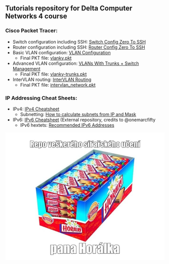 ## Tutorials repository for Delta Computer Networks 4 course

### Cisco Packet Tracer:
- Switch configuration including SSH: [Switch Config Zero To SSH](./cisco_packet_tracer/Switch%20Config%20Zero%20To%20SSH.md)
- Router configuration including SSH: [Router Config Zero To SSH](./cisco_packet_tracer/Router%20Config%20Zero%20To%20SSH.md)
- Basic VLAN configuration: [VLAN Configuration](./cisco_packet_tracer/VLAN%20Configuration.md)
  - Final PKT file: [vlanky.pkt](./cisco_packet_tracer/pkt_files/vlanky.pkt)
- Advanced VLAN configuration: [VLANs With Trunks + Switch Management](./cisco_packet_tracer/VLAN%20With%20Trunks%20Configuration.md)
  - Final PKT file: [vlanky-trunks.pkt](./cisco_packet_tracer/pkt_files/vlanky-trunks.pkt)
- InterVLAN routing: [InterVLAN Routing](./cisco_packet_tracer/InterVLAN%20Routing.md)
  - Final PKT file: [intervlan_network.pkt](./cisco_packet_tracer/pkt_files/intervlan_network.pkt)

### IP Addressing Cheat Sheets: 
- IPv4: [IPv4 Cheatsheet](./network_addressing/IPv4%20Cheatsheet.md)
  - Subnetting: [How to calculate subnets from IP and Mask](./network_addressing/IPv4%20Cheatsheet.md#how-to-calculate-subnets)
- IPv6: [IPv6 Cheatsheet](https://github.com/onemarcfifty/cheat-sheets/blob/main/networking/ipv6.md) (External repository, credits to @onemarcfifty
  - IPv6 hextets: [Recommended IPv6 Addresses](./network_addressing/IPv6%20Cool%20Hextets.md)


![](/img/horalky_desc.png)
